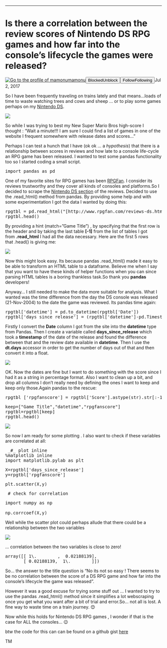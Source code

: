 * * *

# Is there a correlation between the review scores of Nintendo DS RPG games and how far into the console’s lifecycle the games were released?

[![Go to the profile of mamonu](https://cdn-images-1.medium.com/fit/c/100/100/1*KFXiBfl9EXsOI8qRWCDsNA.jpeg)](https://medium.com/@mamonu?source=post_header_lockup)[mamonu](https://medium.com/@mamonu)<span class="followState js-followState" data-user-id="6adc98b7e190"><button class="button button--smallest u-noUserSelect button--withChrome u-baseColor--buttonNormal button--withHover button--unblock js-unblockButton u-marginLeft10 u-xs-hide" data-action="sign-up-prompt" data-sign-in-action="toggle-block-user" data-requires-token="true" data-redirect="https://medium.com/@mamonu/do-the-scores-of-rpg-games-and-how-late-they-are-released-in-a-consoles-life-cycle-have-a-linear-18d7ff49474c" data-action-source="post_header_lockup"><span class="button-label  button-defaultState">Blocked</span><span class="button-label button-hoverState">Unblock</span></button><button class="button button--primary button--smallest button--dark u-noUserSelect button--withChrome u-accentColor--buttonDark button--follow js-followButton u-marginLeft10 u-xs-hide" data-action="sign-up-prompt" data-sign-in-action="toggle-subscribe-user" data-requires-token="true" data-redirect="https://medium.com/_/subscribe/user/6adc98b7e190" data-action-source="post_header_lockup-6adc98b7e190-------------------------follow_byline"><span class="button-label  button-defaultState js-buttonLabel">Follow</span><span class="button-label button-activeState">Following</span></button></span><time datetime="2017-07-02T17:51:49.407Z">Jul 2, 2017</time><span class="middotDivider u-fontSize12"></span><span class="readingTime" title="4 min read"></span>

So I have been frequently traveling on trains lately and that means…loads of time to waste watching trees and cows and sheep … or to play some games perhaps on my [Nintendo DS](https://en.wikipedia.org/wiki/Nintendo_DS).

![](https://cdn-images-1.medium.com/max/1600/1*2HOzC7_zg9HnZEM8k578UQ.png)

So while I was trying to best my New Super Mario Bros high-score I thought : “Wait a minute!!! I am sure I could find a list of games in one of the website I frequent somewhere with release dates and scores…”

Perhaps I can test a hunch that I have (ok ok … a _hypothesis_) that there is a relationship between scores in reviews and how late to a console life-cycle an RPG game has been released. I wanted to test some pandas functionality too so I started coding a small script.

<pre name="0482" id="0482" class="graf graf--pre graf-after--p">import pandas as pd</pre>

One of my favorite sites for RPG games has been [RPGFan](http://www.rpgfan.com/reviews.html). I consider its reviews trustworthy and they cover all kinds of consoles and platforms.So I decided to scrape the [Nintendo DS section](http://www.rpgfan.com/reviews-ds.html) of the reviews. Decided to use the .read_html() method from pandas. By providing some help and with some experimentation I got the data I wanted by doing this:

<pre name="3409" id="3409" class="graf graf--pre graf-after--p">rpgtbl = pd.read_html("[http://www.rpgfan.com/reviews-ds.html](http://www.rpgfan.com/reviews-ds.html)",match="Game Title",header=0,encoding="latin1")[-1]
rpgtbl.head()</pre>

By providing a hint (match=”Game Title”) , by specifying that the first row is the header and by taking the last table **[-1]** from the list of tables I got from **.read_html** I had all the data necessary. Here are the first 5 rows that .head() is giving me:

![](https://cdn-images-1.medium.com/max/1600/1*7HH56RKceFiDqNwLZYZc1A.png)

Now this might look easy. Its because pandas .read_html() made it easy to be able to transform an HTML table to a dataframe. Believe me when I say that you want to have these kinds of helper functions when you can since parsing HTML tables is a boring thankless task.So thank you **pandas** developers!

Anyway… I still needed to make the data more suitable for analysis. What I wanted was the time difference from the day the DS console was released (21-Nov-2004) to the date the game was reviewed. Its pandas time again:

<pre name="f660" id="f660" class="graf graf--pre graf-after--p">rpgtbl['datetime'] = pd.to_datetime(rpgtbl['Date'])
rpgtbl['days_since_release'] = (rpgtbl['datetime']-pd.Timestamp('20041121')).dt.days.astype(float)</pre>

Firstly I convert the **Date** column I got from the site into the **datetime** type from Pandas. Then I create a variable called **days_since_release** which took a **timestamp** of the date of the release and found the difference between that and the review date available in **datetime**. Then I use the **dt.days** accessor in order to get the number of days out of that and then convert it into a float.

![](https://cdn-images-1.medium.com/max/1600/1*GFaa4Klw62md827yHeawcw.png)

OK. Now the dates are fine but I want to do something with the score since I had it as a string in percentage format. Also I want to clean up a bit, and drop all columns I don’t really need by defining the ones I want to keep and keep only those.Again pandas to the rescue:

<pre name="5c06" id="5c06" class="graf graf--pre graf-after--p">rpgtbl ['rpgfanscore'] = rpgtbl['Score'].astype(str).str[:-1].astype(float)</pre>

<pre name="84ae" id="84ae" class="graf graf--pre graf-after--pre">keep=["Game Title","datetime","rpgfanscore"]
rpgtbl=rpgtbl[keep]
rpgtbl.head()</pre>

![](https://cdn-images-1.medium.com/max/1600/1*hu4ixAKVjd3THjyewYSyaA.png)

So now I am ready for some plotting . I also want to check if these variables are correlated at all:

<pre name="e881" id="e881" class="graf graf--pre graf-after--p"> _#_ plot inline
%matplotlib inline
import matplotlib.pylab as plt</pre>

<pre name="b82f" id="b82f" class="graf graf--pre graf-after--pre">X=rpgtbl['days_since_release']
y=rpgtbl['rpgfanscore']</pre>

<pre name="be96" id="be96" class="graf graf--pre graf-after--pre">plt.scatter(X,y)</pre>

<pre name="e6a5" id="e6a5" class="graf graf--pre graf-after--pre">_# check for correlation_</pre>

<pre name="5192" id="5192" class="graf graf--pre graf-after--pre">import numpy as np

np.corrcoef(X,y)</pre>

Well while the scatter plot could perhaps allude that there could be a relationship between the two variables

![](https://cdn-images-1.medium.com/max/1600/1*jR1jFUVM1OBnuE8YSEdYIg.png)

… correlation between the two variables is close to zero!

<pre name="b8b7" id="b8b7" class="graf graf--pre graf-after--p">array([[ 1\.        ,  0.02188139],
       [ 0.02188139,  1\.        ]])</pre>

So… the answer to the title question is “No its not so easy ! There seems to be no correlation between the score of a DS RPG game and how far into the console’s lifecycle the game was released”.

However it was a good excuse for trying some stuff out … I wanted to try to use the pandas .read_html() method since it simplifies a lot webscraping once you get what you want after a bit of trial and error.So… not all is lost. A fine way to waste time on a train journey. 😊

Now while this holds for Nintendo DS RPG games , I wonder if that is the case for ALL the consoles… 😉

btw the code for this can can be found on a github gist [here](https://gist.github.com/mamonu/a3d2b4f6c0baec1c62299d1d98d5ea93)

TM

